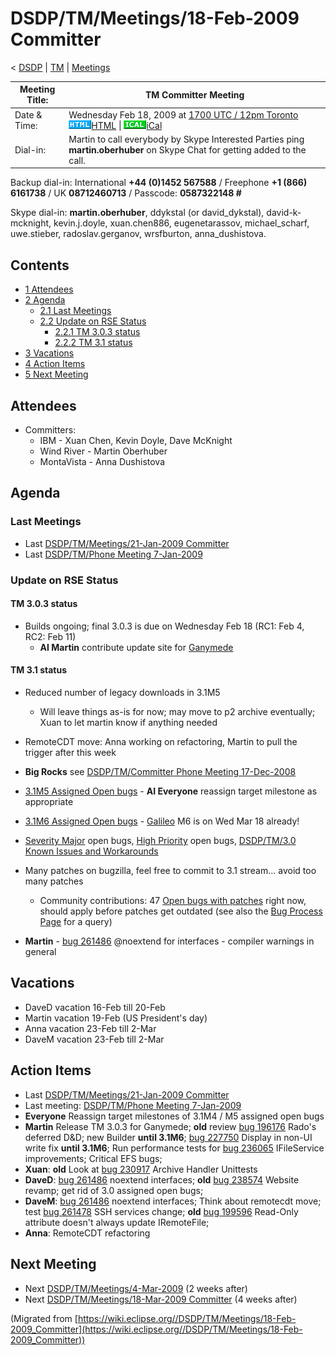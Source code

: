

DSDP/TM/Meetings/18-Feb-2009 Committer
======================================

< [DSDP](https://wiki.eclipse.org/DSDP "DSDP")‎ | [TM](./TM "DSDP/TM")‎ | [Meetings](./Meetings "DSDP/TM/Meetings")

| Meeting Title: | **TM Committer Meeting** |
| --- | --- |
| Date & Time: | Wednesday Feb 18, 2009 at [1700 UTC / 12pm Toronto](http://www.timeanddate.com/worldclock/fixedtime.html?month=2&day=18&year=2009&hour=17&min=00&sec=0&p1=0)   ![Html.gif](./images/Html.gif)[HTML](http://www.google.com/calendar/embed?src=vn70im36r00qeusu8nme50cils@group.calendar.google.com&ctz=Canada/Toronto) \| ![Ical.gif](./images/Ical.gif)[iCal](http://www.google.com/calendar/ical/vn70im36r00qeusu8nme50cils@group.calendar.google.com/public/basic.ics) |
| Dial-in: | Martin to call everybody by Skype   Interested Parties ping **martin.oberhuber** on Skype Chat for getting added to the call. |

Backup dial-in: International **+44 (0)1452 567588** / Freephone **+1 (866) 6161738** / UK **08712460713** / Passcode: **0587322148 #**

Skype dial-in: **martin.oberhuber**, ddykstal (or david\_dykstal), david-k-mcknight, kevin.j.doyle, xuan.chen886, eugenetarassov, michael\_scharf, uwe.stieber, radoslav.gerganov, wrsfburton, anna_dushistova.  

Contents
--------

*   [1 Attendees](#Attendees)
*   [2 Agenda](#Agenda)
    *   [2.1 Last Meetings](#Last-Meetings)
    *   [2.2 Update on RSE Status](#Update-on-RSE-Status)
        *   [2.2.1 TM 3.0.3 status](#TM-3.0.3-status)
        *   [2.2.2 TM 3.1 status](#TM-3.1-status)
*   [3 Vacations](#Vacations)
*   [4 Action Items](#Action-Items)
*   [5 Next Meeting](#Next-Meeting)

Attendees
---------

*   Committers:
    *   IBM - Xuan Chen, Kevin Doyle, Dave McKnight
    *   Wind River - Martin Oberhuber
    *   MontaVista - Anna Dushistova

  

Agenda
------

### Last Meetings

*   Last [DSDP/TM/Meetings/21-Jan-2009 Committer](./Meetings/21-Jan-2009_Committer "DSDP/TM/Meetings/21-Jan-2009 Committer")
*   Last [DSDP/TM/Phone Meeting 7-Jan-2009](./Phone_Meeting_7-Jan-2009 "DSDP/TM/Phone Meeting 7-Jan-2009")

### Update on RSE Status

#### TM 3.0.3 status

*   Builds ongoing; final 3.0.3 is due on Wednesday Feb 18 (RC1: Feb 4, RC2: Feb 11)
    *   **AI Martin** contribute update site for [Ganymede](./Ganymede "Ganymede")

#### TM 3.1 status

*   Reduced number of legacy downloads in 3.1M5
    *   Will leave things as-is for now; may move to p2 archive eventually; Xuan to let martin know if anything needed
*   RemoteCDT move: Anna working on refactoring, Martin to pull the trigger after this week

*   **Big Rocks** see [DSDP/TM/Committer Phone Meeting 17-Dec-2008](./Committer_Phone_Meeting_17-Dec-2008 "DSDP/TM/Committer Phone Meeting 17-Dec-2008")
*   [3.1M5 Assigned Open bugs](https://bugs.eclipse.org/bugs/buglist.cgi?query_format=advanced&product=Target+Management&target_milestone=3.0&target_milestone=3.0.1&target_milestone=3.0.2&target_milestone=3.1+M2&target_milestone=3.1+M3&target_milestone=3.1+M4&target_milestone=3.1+M5&bug_status=UNCONFIRMED&bug_status=NEW&bug_status=ASSIGNED&bug_status=REOPENED&cmdtype=doit) \- **AI Everyone** reassign target milestone as appropriate
*   [3.1M6 Assigned Open bugs](https://bugs.eclipse.org/bugs/buglist.cgi?query_format=advanced&product=Target+Management&target_milestone=3.1+M6&bug_status=UNCONFIRMED&bug_status=NEW&bug_status=ASSIGNED&bug_status=REOPENED&cmdtype=doit) \- [Galileo](./Galileo "Galileo") M6 is on Wed Mar 18 already!
*   [Severity Major](https://bugs.eclipse.org/bugs/buglist.cgi?query_format=advanced&classification=DSDP&product=Target+Management&bug_status=UNCONFIRMED&bug_status=NEW&bug_status=ASSIGNED&bug_status=REOPENED&bug_severity=blocker&bug_severity=critical&bug_severity=major&cmdtype=doit) open bugs, [High Priority](https://bugs.eclipse.org/bugs/buglist.cgi?query_format=advanced&classification=DSDP&product=Target+Management&bug_status=UNCONFIRMED&bug_status=NEW&bug_status=ASSIGNED&bug_status=REOPENED&cmdtype=doit&field0-0-0=priority&type0-0-0=regexp&value0-0-0=P%5B12%5D&field0-0-1=bug_severity&type0-0-1=regexp&value0-0-1=blocker%7Ccritical%7Cmajor) open bugs, [DSDP/TM/3.0 Known Issues and Workarounds](./3.0_Known_Issues_and_Workarounds "DSDP/TM/3.0 Known Issues and Workarounds")
*   Many patches on bugzilla, feel free to commit to 3.1 stream... avoid too many patches
    *   Community contributions: 47 [Open bugs with patches](https://bugs.eclipse.org/bugs/buglist.cgi?query_format=advanced&classification=DSDP&product=Target+Management&bug_status=UNCONFIRMED&bug_status=NEW&bug_status=ASSIGNED&bug_status=REOPENED&cmdtype=doit&field0-0-0=attachments.ispatch&type0-0-0=equals&value0-0-0=1) right now, should apply before patches get outdated (see also the [Bug Process Page](https://www.eclipse.org/dsdp/tm/development/bug_process.php) for a query)
*   **Martin** \- [bug 261486](https://bugs.eclipse.org/bugs/show_bug.cgi?id=261486) @noextend for interfaces - compiler warnings in general

  

Vacations
---------

*   DaveD vacation 16-Feb till 20-Feb
*   Martin vacation 19-Feb (US President's day)
*   Anna vacation 23-Feb till 2-Mar
*   DaveM vacation 23-Feb till 2-Mar

Action Items
------------

*   Last [DSDP/TM/Meetings/21-Jan-2009 Committer](./Meetings/21-Jan-2009_Committer "DSDP/TM/Meetings/21-Jan-2009 Committer")
*   Last meeting: [DSDP/TM/Phone Meeting 7-Jan-2009](./Phone_Meeting_7-Jan-2009 "DSDP/TM/Phone Meeting 7-Jan-2009")
*   **Everyone** Reassign target milestones of 3.1M4 / M5 assigned open bugs
*   **Martin** Release TM 3.0.3 for Ganymede; **old** review [bug 196176](https://bugs.eclipse.org/bugs/show_bug.cgi?id=196176) Rado's deferred D&D; new Builder **until 3.1M6**; [bug 227750](https://bugs.eclipse.org/bugs/show_bug.cgi?id=227750) Display in non-UI write fix **until 3.1M6**; Run performance tests for [bug 236065](https://bugs.eclipse.org/bugs/show_bug.cgi?id=236065) IFileService improvements; Critical EFS bugs;
*   **Xuan**: **old** Look at [bug 230917](https://bugs.eclipse.org/bugs/show_bug.cgi?id=230917) Archive Handler Unittests
*   **DaveD**: [bug 261486](https://bugs.eclipse.org/bugs/show_bug.cgi?id=261486) noextend interfaces; **old** [bug 238574](https://bugs.eclipse.org/bugs/show_bug.cgi?id=238574) Website revamp; get rid of 3.0 assigned open bugs;
*   **DaveM**: [bug 261486](https://bugs.eclipse.org/bugs/show_bug.cgi?id=261486) noextend interfaces; Think about remotecdt move; test [bug 261478](https://bugs.eclipse.org/bugs/show_bug.cgi?id=261478) SSH services change; **old** [bug 199596](https://bugs.eclipse.org/bugs/show_bug.cgi?id=199596) Read-Only attribute doesn't always update IRemoteFile;
*   **Anna**: RemoteCDT refactoring

Next Meeting
------------

*   Next [DSDP/TM/Meetings/4-Mar-2009](./Meetings/4-Mar-2009 "DSDP/TM/Meetings/4-Mar-2009") (2 weeks after)
*   Next [DSDP/TM/Meetings/18-Mar-2009 Committer](./Meetings/18-Mar-2009_Committer "DSDP/TM/Meetings/18-Mar-2009 Committer") (4 weeks after)


(Migrated from [https://wiki.eclipse.org//DSDP/TM/Meetings/18-Feb-2009_Committer](https://wiki.eclipse.org//DSDP/TM/Meetings/18-Feb-2009_Committer))